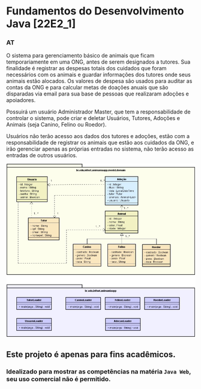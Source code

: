 # Fundamentos do Desenvolvimento Java [22E2_1] 
### AT


O sistema para gerenciamento básico de animais que ficam temporariamente em uma ONG, 
antes de serem designados a tutores. Sua finalidade é registrar as despesas totais dos cuidados 
que foram necessários com os animais e guardar informações dos tutores onde seus animais estão 
alocados. Os valores de despesa são usados para auditar as contas da ONG e para calcular metas 
de doações anuais que são disparadas via email para sua base de pessoas que realizaram adoções 
e apoiadores.

Possuirá um usuário Administrador Master, que tem a responsabilidade de controlar o sistema,
 pode criar e deletar Usuários, Tutores, Adoções e Animais (seja Canino, Felino ou Roedor).

Usuários não terão acesso aos dados dos tutores e adoções, estão com a responsabilidade de 
registrar os animais que estão aos cuidados da ONG, e irão gerenciar apenas as próprias entradas 
no sistema, não terão acesso as entradas de outros usuários. 



![](https://github.com/ericfg19/AniMania_app/blob/main/src/main/resources/static/diagrama_classes.jpg)

## Este projeto é apenas para fins acadêmicos.
### Idealizado para mostrar as competências na matéria <code>Java Web</code>, seu uso comercial não é permitido.


